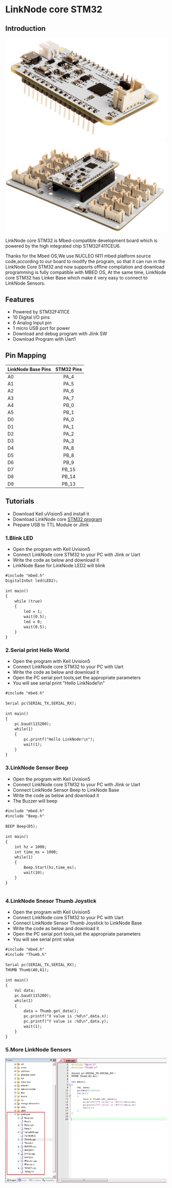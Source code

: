 # LinkNode core STM32

## Introduction

![](picture/core.png)
![](picture/base.png)

LinkNode core STM32 is Mbed-compatible development board which is powered by the high integrated chip STM32F411CEU6.

Thanks for the Mbed OS,We use NUCLEO f411 mbed platform source code,according to our board to modify the program, so that it can run in the LinkNode Core STM32 and now supports offline compilation and download programming is fully compatible with MBED OS, At the same time, LinkNode core STM32 has Linker Base which make it very easy to connect to LinkNode Sensors.

## Features
* Powered by STM32F411CE
* 10 Digital I/O pins
* 6 Analog Input pin
* 1 micro USB port for power
* Download and debug program with Jlink SW
* Download Program with Uart1

## Pin Mapping

| LinkNode Base Pins | STM32 Pins |
| -------------|:------------:|
| A0    | PA_4      |
| A1    | PA_5      |
| A2    | PA_6      |
| A3    | PA_7      |
| A4    | PB_0      |
| A5    | PB_1      |
| D0    | PA_0      |
| D1    | PA_1      |
| D2    | PA_2      |
| D3    | PA_3      |
| D4    | PA_8      |
| D5    | PB_8      |
| D6    | PB_9      |
| D7    | PB_15     |
| D8    | PB_14     |
| D9    | PB_13     |

## Tutorials

* Download Keil uVision5 and install it
* Download LinkNode core [STM32 program]()
* Prepare USB to TTL Module or Jlink

### 1.Blink LED

* Open the program with Keil Uvision5
* Connect LinkNode core STM32 to your PC with Jlink or Uart
* Write the code as below and download it
* LinkNode Base for LinkNode LED2 will blink

```
#include "mbed.h"
DigitalInOut led(LED2);

int main() 
{
    while (true) 
    {
        led = 1;
        wait(0.5);
        led = 0;
        wait(0.5);
    }
}

```

### 2.Serial print Hello World

* Open the program with Keil Uvision5
* Connect LinkNode core STM32 to your PC with Uart
* Write the code as below and download it
* Open the PC serial port tools,set the appropriate parameters
* You will see serial print "Hello LinkNode!\n"

```
#include "mbed.h"

Serial pc(SERIAL_TX,SERIAL_RX);

int main()
{
    pc.baud(115200);
    while(1)
    {
        pc.printf("Hello LinkNode!\n");
        wait(1);
    }
}

```


### 3.LinkNode Sensor Beep
* Open the program with Keil Uvision5
* Connect LinkNode core STM32 to your PC with Jlink or Uart
* Connect LinkNode Sensor Beep to LinkNode Base
* Write the code as below and download it
* The Buzzer will beep


```
#include "mbed.h"
#include "Beep.h"

BEEP Beep(D5);

int main()
{
    int hz = 1000;
    int time_ms = 1000;
    while(1)
    {
        Beep.Start(hz,time_ms);
        wait(10);
    }
}


```

### 4.LinkNode Snesor Thumb Joystick

* Open the program with Keil Uvision5
* Connect LinkNode core STM32 to your PC with Uart
* Connect LinkNode Sensor Thumb Joystick to LinkNode Base
* Write the code as below and download it
* Open the PC serial port tools,set the appropriate parameters
* You will see serial print value

```
#include "mbed.h"
#include "Thumb.h"

Serial pc(SERIAL_TX,SERIAL_RX);
THUMB Thumb(A0,A1);

int main()
{
    Val data;
    pc.baud(115200);
    while(1)
    {
        data = Thumb.get_data();
        pc.printf("X value is :%d\n",data.x);
        pc.printf("Y value is :%d\n",data.y);
        wait(1);
    }
}
```

### 5.More LinkNode Sensors

![](picture/sensor.png)



